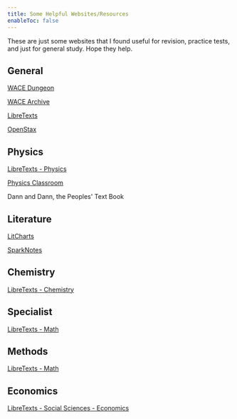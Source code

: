 ```yaml
---
title: Some Helpful Websites/Resources
enableToc: false
---
```


These are just some websites that I found useful for revision, practice tests, and just for general study. Hope they help.

## General

[WACE Dungeon](https://github.com/wacedungeoner/wace)

[WACE Archive](https://olliecheng.me/papers)

[LibreTexts](https://libretexts.org/)

[OpenStax](https://openstax.org/subjects)

## Physics

[LibreTexts - Physics](https://phys.libretexts.org/)

[Physics Classroom](https://www.physicsclassroom.com/)

Dann and Dann, the Peoples' Text Book

## Literature

[LitCharts](https://www.litcharts.com/)

[SparkNotes](https://www.sparknotes.com/)

## Chemistry

[LibreTexts - Chemistry](https://chem.libretexts.org/)

## Specialist

[LibreTexts - Math](https://math.libretexts.org/)

## Methods

[LibreTexts - Math](https://math.libretexts.org/)

## Economics
[LibreTexts - Social Sciences - Economics](https://socialsci.libretexts.org/Bookshelves/Economics)

